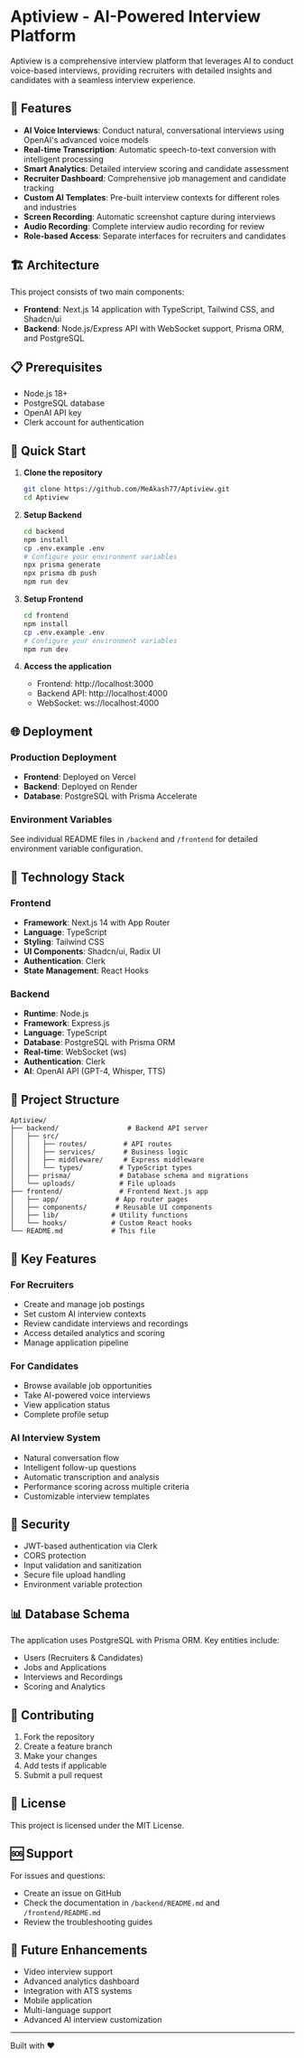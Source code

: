 # Aptiview - AI-Powered Interview Platform

Aptiview is a comprehensive interview platform that leverages AI to conduct voice-based interviews, providing recruiters with detailed insights and candidates with a seamless interview experience.

## 🌟 Features

- **AI Voice Interviews**: Conduct natural, conversational interviews using OpenAI's advanced voice models
- **Real-time Transcription**: Automatic speech-to-text conversion with intelligent processing
- **Smart Analytics**: Detailed interview scoring and candidate assessment
- **Recruiter Dashboard**: Comprehensive job management and candidate tracking
- **Custom AI Templates**: Pre-built interview contexts for different roles and industries
- **Screen Recording**: Automatic screenshot capture during interviews
- **Audio Recording**: Complete interview audio recording for review
- **Role-based Access**: Separate interfaces for recruiters and candidates

## 🏗️ Architecture

This project consists of two main components:

- **Frontend**: Next.js 14 application with TypeScript, Tailwind CSS, and Shadcn/ui
- **Backend**: Node.js/Express API with WebSocket support, Prisma ORM, and PostgreSQL

## 📋 Prerequisites

- Node.js 18+ 
- PostgreSQL database
- OpenAI API key
- Clerk account for authentication

## 🚀 Quick Start

1. **Clone the repository**
   ```bash
   git clone https://github.com/MeAkash77/Aptiview.git
   cd Aptiview
   ```

2. **Setup Backend**
   ```bash
   cd backend
   npm install
   cp .env.example .env
   # Configure your environment variables
   npx prisma generate
   npx prisma db push
   npm run dev
   ```

3. **Setup Frontend**
   ```bash
   cd frontend
   npm install
   cp .env.example .env
   # Configure your environment variables
   npm run dev
   ```

4. **Access the application**
   - Frontend: http://localhost:3000
   - Backend API: http://localhost:4000
   - WebSocket: ws://localhost:4000

## 🌐 Deployment

### Production Deployment

- **Frontend**: Deployed on Vercel
- **Backend**: Deployed on Render
- **Database**: PostgreSQL with Prisma Accelerate

### Environment Variables

See individual README files in `/backend` and `/frontend` for detailed environment variable configuration.

## 🔧 Technology Stack

### Frontend
- **Framework**: Next.js 14 with App Router
- **Language**: TypeScript
- **Styling**: Tailwind CSS
- **UI Components**: Shadcn/ui, Radix UI
- **Authentication**: Clerk
- **State Management**: React Hooks

### Backend
- **Runtime**: Node.js
- **Framework**: Express.js
- **Language**: TypeScript
- **Database**: PostgreSQL with Prisma ORM
- **Real-time**: WebSocket (ws)
- **Authentication**: Clerk
- **AI**: OpenAI API (GPT-4, Whisper, TTS)

## 📁 Project Structure

```
Aptiview/
├── backend/                 # Backend API server
│   ├── src/
│   │   ├── routes/         # API routes
│   │   ├── services/       # Business logic
│   │   ├── middleware/     # Express middleware
│   │   └── types/         # TypeScript types
│   ├── prisma/            # Database schema and migrations
│   └── uploads/           # File uploads
├── frontend/              # Frontend Next.js app
│   ├── app/              # App router pages
│   ├── components/       # Reusable UI components
│   ├── lib/             # Utility functions
│   └── hooks/           # Custom React hooks
└── README.md            # This file
```

## 🎯 Key Features

### For Recruiters
- Create and manage job postings
- Set custom AI interview contexts
- Review candidate interviews and recordings
- Access detailed analytics and scoring
- Manage application pipeline

### For Candidates
- Browse available job opportunities
- Take AI-powered voice interviews
- View application status
- Complete profile setup

### AI Interview System
- Natural conversation flow
- Intelligent follow-up questions
- Automatic transcription and analysis
- Performance scoring across multiple criteria
- Customizable interview templates

## 🔐 Security

- JWT-based authentication via Clerk
- CORS protection
- Input validation and sanitization
- Secure file upload handling
- Environment variable protection

## 📊 Database Schema

The application uses PostgreSQL with Prisma ORM. Key entities include:
- Users (Recruiters & Candidates)
- Jobs and Applications
- Interviews and Recordings
- Scoring and Analytics

## 🤝 Contributing

1. Fork the repository
2. Create a feature branch
3. Make your changes
4. Add tests if applicable
5. Submit a pull request

## 📄 License

This project is licensed under the MIT License.

## 🆘 Support

For issues and questions:
- Create an issue on GitHub
- Check the documentation in `/backend/README.md` and `/frontend/README.md`
- Review the troubleshooting guides

## 🔮 Future Enhancements

- Video interview support
- Advanced analytics dashboard
- Integration with ATS systems
- Mobile application
- Multi-language support
- Advanced AI interview customization

---

Built with ❤️ 
